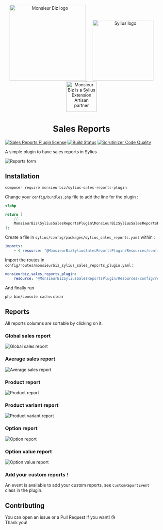 <p align="center">
    <a href="https://monsieurbiz.com" target="_blank">
        <img src="https://monsieurbiz.com/logo.png" width="250px" alt="Monsieur Biz logo" />
    </a>
    &nbsp;&nbsp;&nbsp;&nbsp;
    <a href="https://monsieurbiz.com/agence-web-experte-sylius" target="_blank">
        <img src="https://demo.sylius.com/assets/shop/img/logo.png" width="200px" alt="Sylius logo" />
    </a>
    <br/>
    <img src="https://monsieurbiz.com/assets/images/sylius_badge_extension-artisan.png" width="100" alt="Monsieur Biz is a Sylius Extension Artisan partner">
</p>

<h1 align="center">Sales Reports</h1>

[![Sales Reports Plugin license](https://img.shields.io/github/license/monsieurbiz/SyliusSalesReportsPlugin)](https://github.com/monsieurbiz/SyliusSalesReportsPlugin/blob/master/LICENSE.txt)
[![Build Status](https://travis-ci.com/monsieurbiz/SyliusSalesReportsPlugin.svg?branch=master)](https://travis-ci.com/monsieurbiz/SyliusSalesReportsPlugin)
[![Scrutinizer Code Quality](https://scrutinizer-ci.com/g/monsieurbiz/SyliusSalesReportsPlugin/badges/quality-score.png?b=master)](https://scrutinizer-ci.com/g/monsieurbiz/SyliusSalesReportsPlugin/?branch=master)

A simple plugin to have sales reports in Sylius

![Reports form](screenshots/reports_form.png)

## Installation

```bash
composer require monsieurbiz/sylius-sales-reports-plugin
```

Change your `config/bundles.php` file to add the line for the plugin : 

```php
<?php

return [
    //..
    MonsieurBiz\SyliusSalesReportsPlugin\MonsieurBizSyliusSalesReportsPlugin::class => ['all' => true],
];
```
<!-- Since SyliusSalesReportsPlugin does not contain a flex methode you have to manually create this file :  -->

Create a file in `sylius/config/packages/sylius_sales_reports.yaml` within :
```yaml
imports:
    - { resource: "@MonsieurBizSyliusSalesReportsPlugin/Resources/config/config.yaml" }
```
Import the routes in `config/routes/monsieurbiz_sylius_sales_reports_plugin.yaml` : 

```yaml
monsieurbiz_sales_reports_plugin:
    resource: "@MonsieurBizSyliusSalesReportsPlugin/Resources/config/routing.yaml"
```
And finally run 
``` bash
php bin/console cache:clear 
```
## Reports

All reports columns are sortable by clicking on it.

### Global sales report

![Global sales report](screenshots/global.png)

### Average sales report

![Average sales report](screenshots/average.png)

### Product report

![Product report](screenshots/product.png)

### Product variant report

![Product variant report](screenshots/product_variant.png)

### Option report

![Option report](screenshots/option.png)

### Option value report

![Option value report](screenshots/option_value.png)

### Add your custom reports !

An event is available to add your custom reports, see `CustomReportEvent` class in the plugin.

## Contributing

You can open an issue or a Pull Request if you want! 😘  
Thank you!
